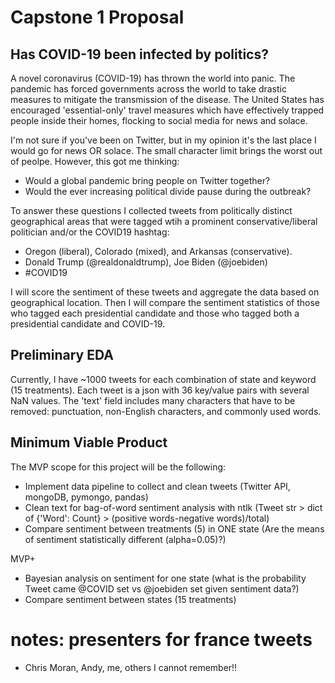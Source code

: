 # Capstone 1 Proposal
## Has COVID-19 been infected by politics?
A novel coronavirus (COVID-19) has thrown the world into panic. The pandemic has forced governments across the world to take drastic measures to mitigate the transmission of the disease. The United States has encouraged 'essential-only' travel measures which have effectively trapped people inside their homes, flocking to social media for news and solace.

I'm not sure if you've been on Twitter, but in my opinion it's the last place I would go for news OR solace. The small character limit brings the worst out of peolpe. However, this got me thinking:
- Would a global pandemic bring people on Twitter together? 
- Would the ever increasing political divide pause during the outbreak?

To answer these questions I collected tweets from politically distinct geographical areas that were tagged wtih a prominent conservative/liberal politician and/or the COVID19 hashtag: 

- Oregon (liberal), Colorado (mixed), and Arkansas (conservative).
- Donald Trump (@realdonaldtrump), Joe Biden (@joebiden)
- #COVID19

I will score the sentiment of these tweets and aggregate the data based on geographical location. Then I will compare the sentiment statistics of those who tagged each presidential candidate and those who tagged both a presidential candidate and COVID-19. 

## Preliminary EDA
Currently, I have ~1000 tweets for each combination of state and keyword (15 treatments). Each tweet is a json with 36 key/value pairs with several NaN values. The 'text' field includes many characters that have to be removed: punctuation, non-English characters, and commonly used words.

## Minimum Viable Product

The MVP scope for this project will be the following:

- Implement data pipeline to collect and clean tweets (Twitter API, mongoDB, pymongo, pandas)
- Clean text for bag-of-word sentiment analysis with ntlk (Tweet str > dict of {'Word': Count} > (positive words-negative words)/total)
- Compare sentiment between treatments (5) in ONE state (Are the means of sentiment statistically different (alpha=0.05)?)

MVP+

- Bayesian analysis on sentiment for one state (what is the probability Tweet came @COVID set vs @joebiden set given sentiment data?)
- Compare sentiment between states (15 treatments)

# notes: presenters for france tweets
 - Chris Moran, Andy, me, others I cannot remember!!
